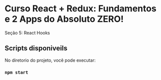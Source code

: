 # Curso React + Redux: Fundamentos e 2 Apps do Absoluto ZERO!

Seção 5: React Hooks

## Scripts disponiveils

No diretorio do projeto, você pode executar:

### `npm start`

